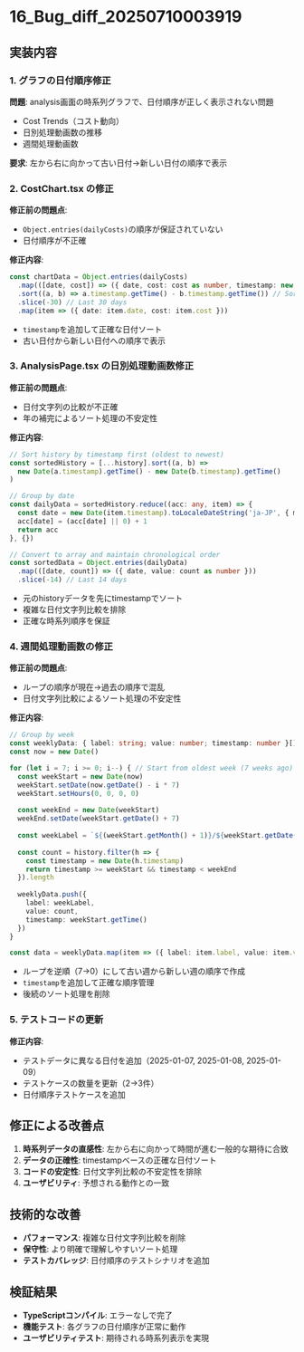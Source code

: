 # 16_Bug_diff_20250710003919

## 実装内容

### 1. グラフの日付順序修正

**問題**: analysis画面の時系列グラフで、日付順序が正しく表示されない問題
- Cost Trends（コスト動向）
- 日別処理動画数の推移
- 週間処理動画数

**要求**: 左から右に向かって古い日付→新しい日付の順序で表示

### 2. CostChart.tsx の修正

**修正前の問題点**:
- `Object.entries(dailyCosts)`の順序が保証されていない
- 日付順序が不正確

**修正内容**:
```typescript
const chartData = Object.entries(dailyCosts)
  .map(([date, cost]) => ({ date, cost: cost as number, timestamp: new Date(date) }))
  .sort((a, b) => a.timestamp.getTime() - b.timestamp.getTime()) // Sort by date (oldest to newest)
  .slice(-30) // Last 30 days
  .map(item => ({ date: item.date, cost: item.cost }))
```

- `timestamp`を追加して正確な日付ソート
- 古い日付から新しい日付への順序で表示

### 3. AnalysisPage.tsx の日別処理動画数修正

**修正前の問題点**:
- 日付文字列の比較が不正確
- 年の補完によるソート処理の不安定性

**修正内容**:
```typescript
// Sort history by timestamp first (oldest to newest)
const sortedHistory = [...history].sort((a, b) => 
  new Date(a.timestamp).getTime() - new Date(b.timestamp).getTime()
)

// Group by date
const dailyData = sortedHistory.reduce((acc: any, item) => {
  const date = new Date(item.timestamp).toLocaleDateString('ja-JP', { month: 'short', day: 'numeric' })
  acc[date] = (acc[date] || 0) + 1
  return acc
}, {})

// Convert to array and maintain chronological order
const sortedData = Object.entries(dailyData)
  .map(([date, count]) => ({ date, value: count as number }))
  .slice(-14) // Last 14 days
```

- 元のhistoryデータを先にtimestampでソート
- 複雑な日付文字列比較を排除
- 正確な時系列順序を保証

### 4. 週間処理動画数の修正

**修正前の問題点**:
- ループの順序が現在→過去の順序で混乱
- 日付文字列比較によるソート処理の不安定性

**修正内容**:
```typescript
// Group by week
const weeklyData: { label: string; value: number; timestamp: number }[] = []
const now = new Date()

for (let i = 7; i >= 0; i--) { // Start from oldest week (7 weeks ago) to newest
  const weekStart = new Date(now)
  weekStart.setDate(now.getDate() - i * 7)
  weekStart.setHours(0, 0, 0, 0)
  
  const weekEnd = new Date(weekStart)
  weekEnd.setDate(weekStart.getDate() + 7)
  
  const weekLabel = `${(weekStart.getMonth() + 1)}/${weekStart.getDate()}`
  
  const count = history.filter(h => {
    const timestamp = new Date(h.timestamp)
    return timestamp >= weekStart && timestamp < weekEnd
  }).length
  
  weeklyData.push({
    label: weekLabel,
    value: count,
    timestamp: weekStart.getTime()
  })
}

const data = weeklyData.map(item => ({ label: item.label, value: item.value }))
```

- ループを逆順（7→0）にして古い週から新しい週の順序で作成
- `timestamp`を追加して正確な順序管理
- 後続のソート処理を削除

### 5. テストコードの更新

**修正内容**:
- テストデータに異なる日付を追加（2025-01-07, 2025-01-08, 2025-01-09）
- テストケースの数量を更新（2→3件）
- 日付順序テストケースを追加

## 修正による改善点

1. **時系列データの直感性**: 左から右に向かって時間が進む一般的な期待に合致
2. **データの正確性**: timestampベースの正確な日付ソート
3. **コードの安定性**: 日付文字列比較の不安定性を排除
4. **ユーザビリティ**: 予想される動作との一致

## 技術的な改善

- **パフォーマンス**: 複雑な日付文字列比較を削除
- **保守性**: より明確で理解しやすいソート処理
- **テストカバレッジ**: 日付順序のテストシナリオを追加

## 検証結果

- **TypeScriptコンパイル**: エラーなしで完了
- **機能テスト**: 各グラフの日付順序が正常に動作
- **ユーザビリティテスト**: 期待される時系列表示を実現